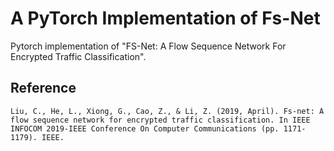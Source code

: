 # A PyTorch Implementation of Fs-Net

Pytorch implementation of "FS-Net: A Flow Sequence Network For Encrypted Traffic Classification".
## Reference
```
Liu, C., He, L., Xiong, G., Cao, Z., & Li, Z. (2019, April). Fs-net: A flow sequence network for encrypted traffic classification. In IEEE INFOCOM 2019-IEEE Conference On Computer Communications (pp. 1171-1179). IEEE.
```
